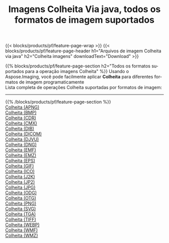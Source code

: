 ﻿---
title: Imagens Colheita Via java, todos os formatos de imagem suportados 
weight: 3920
url: /pt/java/crop 
lang: pt
langdirlevel: 2
locales: zh-hans,ja,it,ru,de,es,fr,nl,id,lt,pl,pt,vi,tr,ko,zh-hant,ar,hi,th,sv,cs,uk,he
description: Usando Aspose.Imaging, você pode facilmente imagens Colheita Via java
---

{{< blocks/products/pf/feature-page-wrap >}}
{{< blocks/products/pf/feature-page-header h1="Arquivos de imagem Colheita via java" h2="Colheita imagens" downloadText="Download" >}}


{{% blocks/products/pf/feature-page-section  h2="Todos os formatos suportados para a operação imagens Colheita" %}}
Usando o Aspose.Imaging, você pode facilmente aplicar **Colheita** para diferentes formatos de imagem programaticamente
<br/>
Lista completa de operações Colheita suportadas por formatos de imagem:
<hr/>
{{% /blocks/products/pf/feature-page-section %}}
<div class="container-fluid productfamilypage bg-gray">
    <div class="convertypes bg-gray agp-content section">
        <div class="container">
		<div class="row other-converters">
		    <div class='col-md-2 other-converter remove-lp remove-rp'><a href="/imaging/pt/java/crop/apng" >Colheita (APNG)</a></div><div class='col-md-2 other-converter remove-lp remove-rp'><a href="/imaging/pt/java/crop/bmp" >Colheita (BMP)</a></div><div class='col-md-2 other-converter remove-lp remove-rp'><a href="/imaging/pt/java/crop/cdr" >Colheita (CDR)</a></div><div class='col-md-2 other-converter remove-lp remove-rp'><a href="/imaging/pt/java/crop/cmx" >Colheita (CMX)</a></div><div class='col-md-2 other-converter remove-lp remove-rp'><a href="/imaging/pt/java/crop/dib" >Colheita (DIB)</a></div><div class='col-md-2 other-converter remove-lp remove-rp'><a href="/imaging/pt/java/crop/dicom" >Colheita (DICOM)</a></div><div class='col-md-2 other-converter remove-lp remove-rp'><a href="/imaging/pt/java/crop/djvu" >Colheita (DJVU)</a></div><div class='col-md-2 other-converter remove-lp remove-rp'><a href="/imaging/pt/java/crop/dng" >Colheita (DNG)</a></div><div class='col-md-2 other-converter remove-lp remove-rp'><a href="/imaging/pt/java/crop/emf" >Colheita (EMF)</a></div><div class='col-md-2 other-converter remove-lp remove-rp'><a href="/imaging/pt/java/crop/emz" >Colheita (EMZ)</a></div><div class='col-md-2 other-converter remove-lp remove-rp'><a href="/imaging/pt/java/crop/eps" >Colheita (EPS)</a></div><div class='col-md-2 other-converter remove-lp remove-rp'><a href="/imaging/pt/java/crop/gif" >Colheita (GIF)</a></div><div class='col-md-2 other-converter remove-lp remove-rp'><a href="/imaging/pt/java/crop/ico" >Colheita (ICO)</a></div><div class='col-md-2 other-converter remove-lp remove-rp'><a href="/imaging/pt/java/crop/j2k" >Colheita (J2K)</a></div><div class='col-md-2 other-converter remove-lp remove-rp'><a href="/imaging/pt/java/crop/jp2" >Colheita (JP2)</a></div><div class='col-md-2 other-converter remove-lp remove-rp'><a href="/imaging/pt/java/crop/jpg" >Colheita (JPG)</a></div><div class='col-md-2 other-converter remove-lp remove-rp'><a href="/imaging/pt/java/crop/odg" >Colheita (ODG)</a></div><div class='col-md-2 other-converter remove-lp remove-rp'><a href="/imaging/pt/java/crop/otg" >Colheita (OTG)</a></div><div class='col-md-2 other-converter remove-lp remove-rp'><a href="/imaging/pt/java/crop/png" >Colheita (PNG)</a></div><div class='col-md-2 other-converter remove-lp remove-rp'><a href="/imaging/pt/java/crop/svg" >Colheita (SVG)</a></div><div class='col-md-2 other-converter remove-lp remove-rp'><a href="/imaging/pt/java/crop/tga" >Colheita (TGA)</a></div><div class='col-md-2 other-converter remove-lp remove-rp'><a href="/imaging/pt/java/crop/tiff" >Colheita (TIFF)</a></div><div class='col-md-2 other-converter remove-lp remove-rp'><a href="/imaging/pt/java/crop/webp" >Colheita (WEBP)</a></div><div class='col-md-2 other-converter remove-lp remove-rp'><a href="/imaging/pt/java/crop/wmf" >Colheita (WMF)</a></div><div class='col-md-2 other-converter remove-lp remove-rp'><a href="/imaging/pt/java/crop/wmz" >Colheita (WMZ)</a></div>
                </div>
        </div>
    </div>
</div>
<br/>


